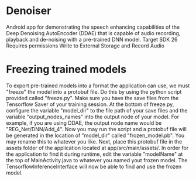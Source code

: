 # Denoiser
Android app for demonstrating the speech enhancing capabilities of the Deep Denoising AutoEncoder (DDAE) that is capable of audio recording, playback and de-noising with a pre-trained DNN model. 
Target SDK 26
Requires permissions Write to External Storage and Record Audio


# Freezing trained models
To export pre-trained models into a format the application can use, we must "freeze" the model into a protobuf file. Do this by using the python script provided called "freeze.py". Make sure you have the save files from the Tensorflow Saver of your training session. At the bottom of freeze.py, configure the variable "model_dir" to the file path of your save files and the variable "output_nodes_names" into the output node of your model. For example, if you are using DDAE, the output node name would be "REG_Net/DNN/Add_4". Now you may run the script and a protobuf file will be generated in the location of "model_dir" called "frozen_model.pb". You may rename this to whatever you like. Next, place this protobuf file in the assets folder of the application located at app/src/main/assets/. In order for the application to find it during runtime, edit the variable "modelName" at the top of MainActivity.java to whatever you named yout frozen model. The TensorflowInferenceInterface will now be able to find and use the frozen model.
